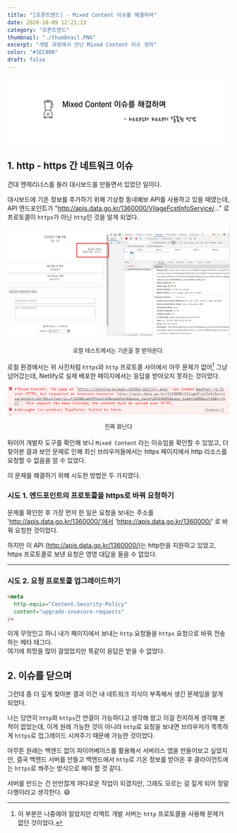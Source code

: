 ```yaml
---
title: "[프론트엔드] - Mixed Content 이슈를 해결하며"
date: 2020-10-09 12:21:13
category: "프론트엔드"
thumbnail: "./thumbnail.PNG"
excerpt: "개발 과정에서 만난 Mixed Content 이슈 정리"
color: "#1EC800"
draft: false
---
```


![thumbnail](./thumbnail.PNG)

## 1. http - https 간 네트워크 이슈

건대 엔제리너스를 들러 대시보드를 만들면서 있었던 일이다.

대시보드에 기온 정보를 추가하기 위해 기상청 동네예보 API를 사용하고 있을 때였는데, API 엔드포인트가 "http://apis.data.go.kr/1360000/VilageFcstInfoService/..." 로 프로토콜이 `https`가 아닌 `http`인 것을 알게 되었다.

![로컬](./local.PNG)

<div style = "text-align: center; margin-bottom: 1rem; font-size: 0.8rem; line-height:1.2rem">로컬 테스트에서는 기온을 잘 받아온다.</div>

로컬 환경에서는 위 사진처럼 `https`와 `http` 프로토콜 사이에서 아무 문제가 없어[^1] 그냥 넘어갔는데, Netlify로 실제 배포한 페이지에서는 응답을 받아오지 못하는 것이었다.

![배포](./deploy.PNG)

<div style = "text-align: center; margin-bottom: 1rem; font-size: 0.8rem; line-height:1.2rem">진짜 화난다</div>

뒤이어 개발자 도구를 확인해 보니 `Mixed Content` 라는 이슈임을 확인할 수 있었고, 더 찾아본 결과 보안 문제로 인해 최신 브라우저들에서는 https 페이지에서 http 리소스를 요청할 수 없음을 알 수 있었다.

이 문제를 해결하기 위해 시도한 방법은 두 가지였다.

### 시도 1. 엔드포인트의 프로토콜을 https로 바꿔 요청하기

문제를 확인한 후 가장 먼저 한 일은 요청을 보내는 주소를 'http://apis.data.go.kr/1360000/'에서 'https://apis.data.go.kr/1360000/' 로 바꿔 요청한 것이었다.

하지만 이 API (http://apis.data.go.kr/1360000/)는 http만을 지원하고 있었고, https 프로토콜로 보낸 요청은 영영 대답을 들을 수 없었다.

---

### 시도 2. 요청 프로토콜 업그레이드하기

```html
<meta
  http-equiv="Content-Security-Policy"
  content="upgrade-insecure-requests"
/>
```

이게 무엇인고 하니 내가 페이지에서 보내는 `http` 요청들을 `https` 요청으로 바꿔 전송하는 메타 태그다.  
여기에 희망을 많이 걸었었지만 똑같이 응답은 받을 수 없었다.

## 2. 이슈를 닫으며

그런데 좀 더 깊게 찾아본 결과 이건 내 네트워크 지식이 부족해서 생긴 문제임을 알게 되었다.

나는 당연히 `http`와 `https`간 연결이 가능하다고 생각해 왔고 이걸 진지하게 생각해 본 적이 없었는데, 이게 원래 가능한 것이 아니라 `http`로 요청을 보내면 브라우저가 똑똑하게 `https`로 업그레이드 시켜주기 때문에 가능한 것이었다.

아무튼 원래는 백엔드 없이 파이어베이스를 활용해서 서버리스 앱을 만들어보고 싶었지만, 결국 백엔드 서버를 만들고 백엔드에서 `http`로 기온 정보를 받아온 후 클라이언트에는 `https`로 쏴주는 방식으로 해야 할 것 같다.

서버를 만드는 건 만만찮게 까다로운 작업이 되겠지만, 그래도 모르는 걸 짚게 되어 정말 다행이라고 생각한다. 😄

[^1]: 이 부분은 나중에야 알았지만 리액트 개발 서버는 `http` 프로토콜을 사용해 문제가 없던 것이었다.
